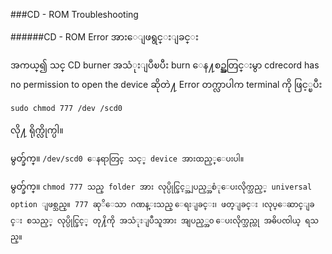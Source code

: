 ###CD - ROM Troubleshooting

######CD - ROM Error အားေျဖရွင္းျခင္း

အကယ္၍ သင္ CD burner အသံုးျပဳၿပီး  burn ေန႔စဥ္အတြင္းမွာ cdrecord has no permission to open the
device ဆိုတဲ႔ Error တက္လာပါက terminal ကို ဖြင့္ၿပီး

	sudo chmod 777 /dev /scd0
လို႔ ရိုက္လိုက္ပါ။

မွတ္ခ်က္။ `/dev/scd0 ေနရာတြင္ သင့္ device အားထည့္ေပးပါ။`

မွတ္ခ်က္။ `chmod 777 သည္ folder အား လုပ္ပိုင္ခြင့္အျပည့္အစံုေပးလိုက္သည့္ universal option
	ျဖစ္သည္။ 777 ဆုိေသာ ဂဏန္းသည္ ေရးျခင္း၊ ဖတ္ျခင္း ၊လုပ္ေဆာင္ျခင္း စသည့္ လုပ္ပိုင္ခြင့္ တု႔ိကို
	အသံုးျပဳသူအား အျပည့္အ၀ ေပးလိုက္သည္ဟု အဓိပၸါယ္ ရသည္။`
